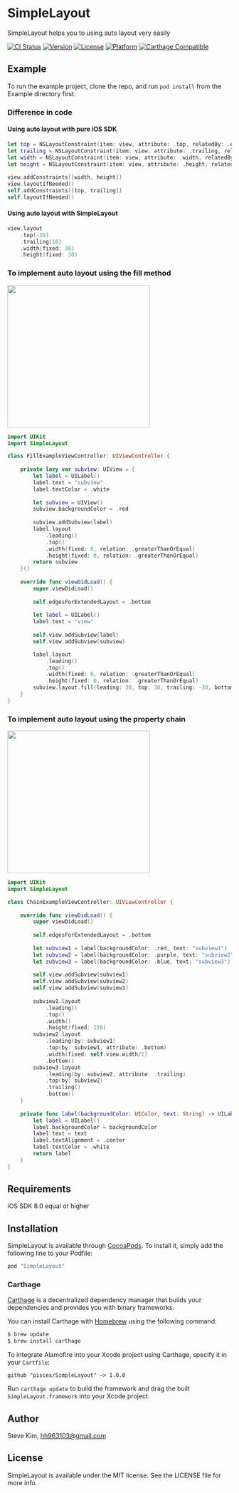 # SimpleLayout

SimpleLayout helps you to using auto layout very easily

[![CI Status](http://img.shields.io/travis/pisces/SimpleLayout.svg?style=flat)](https://travis-ci.org/pisces/SimpleLayout)
[![Version](https://img.shields.io/cocoapods/v/SimpleLayout.svg?style=flat)](http://cocoapods.org/pods/SimpleLayout)
[![License](https://img.shields.io/cocoapods/l/SimpleLayout.svg?style=flat)](http://cocoapods.org/pods/SimpleLayout)
[![Platform](https://img.shields.io/cocoapods/p/SimpleLayout.svg?style=flat)](http://cocoapods.org/pods/SimpleLayout)
[![Carthage Compatible](https://img.shields.io/badge/Carthage-compatible-4BC51D.svg?style=flat)](https://github.com/Carthage/Carthage)

## Example

To run the example project, clone the repo, and run `pod install` from the Example directory first.

### Difference in code

#### Using auto layout with pure iOS SDK
```Swift
let top = NSLayoutConstraint(item: view, attribute: .top, relatedBy: .equal, toItem: self, attribute: .top, multiplier: 1.0, constant: -10)
let trailing = NSLayoutConstraint(item: view, attribute: .trailing, relatedBy: .equal, toItem: self, attribute: .trailing, multiplier: 1.0, constant: 10)
let width = NSLayoutConstraint(item: view, attribute: .width, relatedBy: .equal, toItem: nil, attribute: .notAnAttribute, multiplier: 1.0, constant: 30)
let height = NSLayoutConstraint(item: view, attribute: .height, relatedBy: .equal, toItem: nil, attribute: .notAnAttribute, multiplier: 1.0, constant: 30)
            
view.addConstraints([width, height])
view.layoutIfNeeded()
self.addConstraints([top, trailing])
self.layoutIfNeeded()
```

#### Using auto layout with SimpleLayout
```Swift
view.layout
    .top(-10)
    .trailing(10)
    .width(fixed: 30)
    .height(fixed: 30)
```

### To implement auto layout using the fill method
<p valign="top">
<img src="Screenshot/sh_01.png" width="320"/>
</p>

```Swift
import UIKit
import SimpleLayout

class FillExampleViewController: UIViewController {
    
    private lazy var subview: UIView = {
        let label = UILabel()
        label.text = "subview"
        label.textColor = .white
        
        let subview = UIView()
        subview.backgroundColor = .red
        
        subview.addSubview(label)
        label.layout
            .leading()
            .top()
            .width(fixed: 0, relation: .greaterThanOrEqual)
            .height(fixed: 0, relation: .greaterThanOrEqual)
        return subview
    }()
    
    override func viewDidLoad() {
        super.viewDidLoad()
        
        self.edgesForExtendedLayout = .bottom
        
        let label = UILabel()
        label.text = "view"
        
        self.view.addSubview(label)
        self.view.addSubview(subview)

        label.layout
            .leading()
            .top()
            .width(fixed: 0, relation: .greaterThanOrEqual)
            .height(fixed: 0, relation: .greaterThanOrEqual)
        subview.layout.fill(leading: 30, top: 30, trailing: -30, bottom: -30)
    }
}
```

### To implement auto layout using the property chain
<p valign="top">
<img src="Screenshot/sh_02.png" width="320"/>
</p>

```Swift
import UIKit
import SimpleLayout

class ChainExampleViewController: UIViewController {
    
    override func viewDidLoad() {
        super.viewDidLoad()
        
        self.edgesForExtendedLayout = .bottom
        
        let subview1 = label(backgroundColor: .red, text: "subview1")
        let subview2 = label(backgroundColor: .purple, text: "subview2")
        let subview3 = label(backgroundColor: .blue, text: "subview3")
        
        self.view.addSubview(subview1)
        self.view.addSubview(subview2)
        self.view.addSubview(subview3)
        
        subview1.layout
            .leading()
            .top()
            .width()
            .height(fixed: 150)
        subview2.layout
            .leading(by: subview1)
            .top(by: subview1, attribute: .bottom)
            .width(fixed: self.view.width/2)
            .bottom()
        subview3.layout
            .leading(by: subview2, attribute: .trailing)
            .top(by: subview2)
            .trailing()
            .bottom()
    }
    
    private func label(backgroundColor: UIColor, text: String) -> UILabel {
        let label = UILabel()
        label.backgroundColor = backgroundColor
        label.text = text
        label.textAlignment = .center
        label.textColor = .white
        return label
    }
}
```

## Requirements

iOS SDK 8.0 equal or higher

## Installation

SimpleLayout is available through [CocoaPods](http://cocoapods.org). To install
it, simply add the following line to your Podfile:

```ruby
pod "SimpleLayout"
```

### Carthage

[Carthage](https://github.com/Carthage/Carthage) is a decentralized dependency manager that builds your dependencies and provides you with binary frameworks.

You can install Carthage with [Homebrew](http://brew.sh/) using the following command:

```bash
$ brew update
$ brew install carthage
```

To integrate Alamofire into your Xcode project using Carthage, specify it in your `Cartfile`:

```ogdl
github "pisces/SimpleLayout" ~> 1.0.0
```

Run `carthage update` to build the framework and drag the built `SimpleLayout.framework` into your Xcode project.

## Author

Steve Kim, hh963103@gmail.com

## License

SimpleLayout is available under the MIT license. See the LICENSE file for more info.

